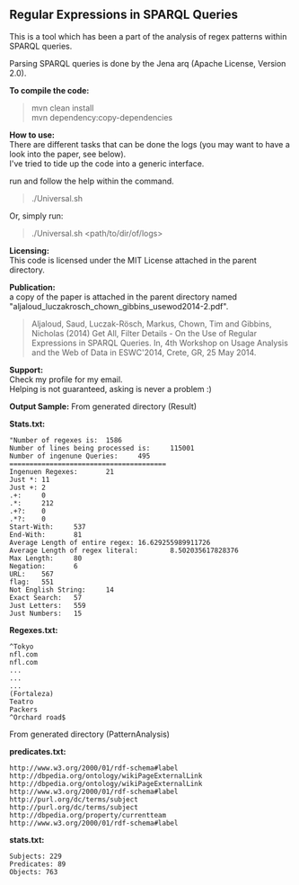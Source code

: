 **Regular Expressions in SPARQL Queries**
-------------------

This is a tool which has been a part of the analysis of regex patterns within SPARQL queries.

Parsing SPARQL queries is done by the Jena arq (Apache License, Version 2.0).

**To compile the code:**

> mvn clean install  
> mvn dependency:copy-dependencies


**How to use:**  
There are different tasks that can be done the logs (you may want to have a look into the paper, see below).  
I've tried to tide up the code into a generic interface.  

run and follow the help within the command.  
> ./Universal.sh

Or, simply run:  
> ./Universal.sh <path/to/dir/of/logs>


**Licensing:**  
This code is licensed under the MIT License attached in the parent directory.  


**Publication:**  
a copy of the paper is attached in the parent directory named "aljaloud_luczakrosch_chown_gibbins_usewod2014-2.pdf".  

> Aljaloud, Saud, Luczak-Rösch, Markus, Chown, Tim and Gibbins, Nicholas (2014) Get All, Filter Details - On the Use of Regular Expressions in SPARQL Queries. In, 4th Workshop on Usage Analysis and the Web of Data in ESWC'2014, Crete, GR, 25 May 2014.  


**Support:**  
Check my profile for my email.  
Helping is not guaranteed, asking is never a problem :)
  
  
  

**Output Sample:** 
From generated directory (Result)  

**Stats.txt:** 

    "Number of regexes is:  1586
    Number of lines being processed is:     115001
    Number of ingenune Queries:     495
    =======================================
    Ingenuen Regexes:       21
    Just *: 11
    Just +: 2
    .+:     0
    .*:     212
    .+?:    0
    .*?:    0
    Start-With:     537
    End-With:       81
    Average Length of entire regex: 16.629255989911726
    Average Length of regex literal:        8.502035617828376
    Max Length:     80
    Negation:       6
    URL:    567
    flag:   551
    Not English String:     14
    Exact Search:   57
    Just Letters:   559
    Just Numbers:   15

**Regexes.txt:**  

    ^Tokyo
    nfl.com
    nfl.com
	...
	...
	...
    (Fortaleza)
    Teatro
    Packers
    ^Orchard road$

From generated directory (PatternAnalysis)

**predicates.txt:**  

    http://www.w3.org/2000/01/rdf-schema#label
    http://dbpedia.org/ontology/wikiPageExternalLink
    http://dbpedia.org/ontology/wikiPageExternalLink
    http://www.w3.org/2000/01/rdf-schema#label
    http://purl.org/dc/terms/subject
    http://purl.org/dc/terms/subject
    http://dbpedia.org/property/currentteam
    http://www.w3.org/2000/01/rdf-schema#label

**stats.txt:**  

    Subjects: 229
    Predicates: 89
    Objects: 763